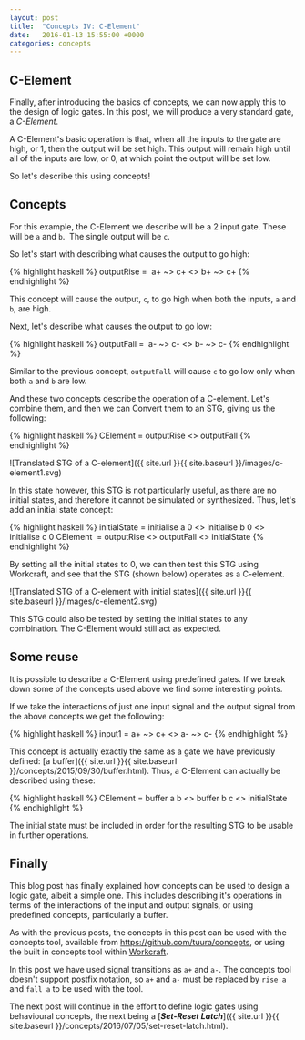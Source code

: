 ```yaml
---
layout: post
title:  "Concepts IV: C-Element"
date:   2016-01-13 15:55:00 +0000
categories: concepts
---
```


C-Element
---------

Finally, after introducing the basics of concepts, we can now apply this to
the design of logic gates. In this post, we will produce a very standard gate,
a *C-Element*.

A C-Element's basic operation is that, when all the inputs to the gate are
high, or 1, then the output will be set high. This output will remain high
until all of the inputs are low, or 0, at which point the output will be set
low.

So let's describe this using concepts!

Concepts
--------

For this example, the C-Element we describe will be a 2 input gate. These will
be `a` and `b`.  The single output will be `c`.

So let's start with describing what causes the output to go high:

{% highlight haskell %}
outputRise =  a+ ~> c+ <> b+ ~> c+
{% endhighlight %}

This concept will cause the output, `c`, to go high when both the inputs, `a`
and `b`, are high.

Next, let's describe what causes the output to go low:

{% highlight haskell %}
outputFall =  a- ~> c- <> b- ~> c-
{% endhighlight %}

Similar to the previous concept, `outputFall` will cause `c` to go low only
when both `a` and `b` are low.

And these two concepts describe the operation of a C-element. Let's combine
them, and then we can Convert them to an STG, giving us the following:

{% highlight haskell %}
CElement = outputRise <> outputFall
{% endhighlight %}

![Translated STG of a C-element]({{ site.url }}{{ site.baseurl }}/images/c-element1.svg)

In this state however, this STG is not particularly useful, as there are no
initial states, and therefore it cannot be simulated or synthesized. Thus,
let's add an initial state concept:

{% highlight haskell %}
initialState = initialise a 0 <> initialise b 0 <> initialise c 0
CElement  = outputRise <> outputFall <> initialState
{% endhighlight %}

By setting all the initial states to 0, we can then test this STG using
Workcraft, and see that the STG (shown below) operates as a C-element.

![Translated STG of a C-element with initial states]({{ site.url }}{{ site.baseurl }}/images/c-element2.svg)

This STG could also be tested by setting the initial states to any combination. The C-Element would still act as expected.

Some reuse
----------

It is possible to describe a C-Element using predefined gates. If we break
down some of the concepts used above we find some interesting points.

If we take the interactions of just one input signal and the output signal
from the above concepts we get the following:

{% highlight haskell %}
input1 = a+ ~> c+ <> a- ~> c-
{% endhighlight %}

This concept is actually exactly the same as a gate we have previously
defined:
[a buffer]({{ site.url }}{{ site.baseurl }}/concepts/2015/09/30/buffer.html).
Thus, a C-Element can actually be described using these:

{% highlight haskell %}
CElement = buffer a b <> buffer b c <> initialState
{% endhighlight %}

The initial state must be included in order for the resulting STG to be usable
in further operations.

Finally
-------

This blog post has finally explained how concepts can be used to design a
logic gate, albeit a simple one. This includes describing it's operations in
terms of the interactions of the input and output signals, or using
predefined concepts, particularly a buffer.

As with the previous posts, the concepts in this post can be used
with the concepts tool, available from
<https://github.com/tuura/concepts>, or using the built in concepts tool within
[Workcraft](http://workcraft.org).

In this post we have used signal transitions as `a+` and `a-`. The concepts
tool doesn't support postfix notation, so `a+` and `a-` must be replaced by
`rise a` and `fall a` to be used with the tool.

The next post will continue in the effort to define logic gates using
behavioural concepts, the next being a [***Set-Reset Latch***]({{ site.url }}{{ site.baseurl }}/concepts/2016/07/05/set-reset-latch.html).
